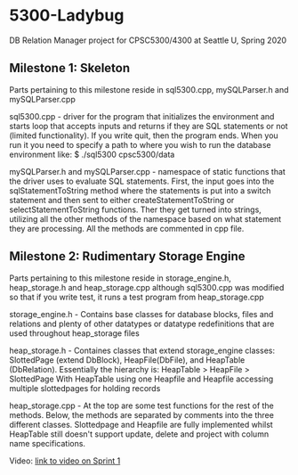 # 5300-Ladybug
DB Relation Manager project for CPSC5300/4300 at Seattle U, Spring 2020


<h2>Milestone 1: Skeleton</h2>
Parts pertaining to this milestone reside in sql5300.cpp, mySQLParser.h and mySQLParser.cpp

sql5300.cpp - driver for the program that initializes the environment and starts loop 
that accepts inputs and returns if they are SQL statements or not (limited functionality). 
If you write quit, then the program ends. When you run it you need to specify a path to 
where you wish to run the database environment like: 
$ ./sql5300 cpsc5300/data

mySQLParser.h and mySQLParser.cpp - namespace of static functions that the driver uses to
evaluate SQL statements. First, the input goes into the sqlStatementToString method where
the statements is put into a switch statement and then sent to either createStatementToString 
or selectStatementToString functions. Ther they get turned into strings, utilizing all the other
methods of the namespace based on what statement they are processing. All the methods are commented in cpp file.


<h2>Milestone 2: Rudimentary Storage Engine</h2>
Parts pertaining to this milestone reside in storage_engine.h, heap_storage.h and heap_storage.cpp
although sql5300.cpp was modified so that if you write test, it runs a test program from heap_storage.cpp

storage_engine.h - Contains base classes for database blocks, files and relations and plenty of other datatypes
or datatype redefinitions that are used throughout heap_storage files

heap_storage.h - Containes classes that extend storage_engine classes: SlottedPage (extend DbBlock), 
HeapFile(DbFile), and HeapTable (DbRelation). Essentially the hierarchy is: 
HeapTable > HeapFile > SlottedPage
With HeapTable using one Heapfile and Heapfile accessing multiple slottedpages for holding records

heap_storage.cpp - At the top are some test functions for the rest of the methods. Below, the methods are
separated by comments into the three different classes. Slottedpage and Heapfile are fully implemented whilst
HeapTable still doesn't support update, delete and project with column name specifications.



Video: [link to video on Sprint 1](https://www.youtube.com/watch?v=MABRjxSOglM&feature=youtu.be)


